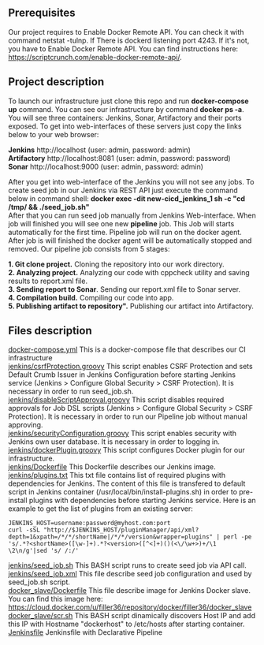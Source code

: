 ## Prerequisites
Our project requires to Enable Docker Remote API. You can check it with command netstat -tulnp. If There
is dockerd listening port 4243. If it's not, you have to Enable Docker Remote API. You can find instructions here: https://scriptcrunch.com/enable-docker-remote-api/.

## Project description
To launch our infrastructure just clone this repo and run **docker-compose up** command. You can see our infrastructure by command **docker ps -a**. You will see three containers: Jenkins, Sonar, Artifactory and their ports exposed. To get into web-interfaces of these servers just copy the links below to your web browser:

**Jenkins** 		http://localhost	(user: admin, password: admin)  
**Artifactory**		http://localhost:8081	(user: admin, password: password)  
**Sonar** 		http://localhost:9000	(user: admin, password: admin)

After you get into web-interface of the Jenkins you will not see any jobs. To create seed job in our Jenkins via REST API just execute the command below in command shell:
**docker exec -dit new-cicd_jenkins_1 sh -c "cd /tmp/ && ./seed_job.sh"**  
After that you can run seed job manually from Jenkins Web-interface. When job will finished you will see one new **pipeline** job. This Job will starts automatically for the first time. Pipeline job will run on the docker agent. After job is will finished the docker agent will be automatically stopped and removed.
Our pipeline job consists from 5 stages:

**1. Git clone project.** Cloning the repository into our work directory.  
**2. Analyzing project.** Analyzing our code with cppcheck utility and saving results to report.xml file.  
**3. Sending report to Sonar**. Sending our report.xml file to Sonar server.  
**4. Compilation build.** Compiling our code into app.  
**5. Publishing artifact to repository".** Publishing our artifact into Artifactory.  

## Files description
[docker-compose.yml](docker-compose.yml) This is a docker-compose file that describes our CI infrastructure  
[jenkins/csrfProtection.groovy](jenkins/csrfProtection.groovy) This script enables CSRF Protection and sets Default Crumb Issuer in Jenkins Configuration before starting Jenkins service (Jenkins > Configure Global Security > CSRF Protection). It is necessary in order to run seed_job.sh.  
[jenkins/disableScriptApproval.groovy](jenkins/disableScriptApproval.groovy) This script disables required approvals for Job DSL scripts (Jenkins > Configure Global Security > CSRF Protection). It is necessary in order to run our Pipeline job without manual approving.  
[jenkins/securityConfiguration.groovy](jenkins/securityConfiguration.groovy) This script enables security with Jenkins own user database. It is necessary in order to logging in.  
[jenkins/dockerPlugin.groovy](jenkins/dockerPlugin.groovy) This script configures Docker plugin for our infrastructure.  
[jenkins/Dockerfile](jenkins/Dockerfile) This Dockerfile describes our Jenkins image.  
[jenkins/plugins.txt](jenkins/plugins.txt) This txt file contains list of required plugins with dependencies for Jenkins. The content of this file is transfered to default script in Jenkins container (/usr/local/bin/install-plugins.sh) in order to pre-install plugins with dependencies before starting Jenkins service. Here is an example to get the list of plugins from an existing server:
```
JENKINS_HOST=username:password@myhost.com:port
curl -sSL "http://$JENKINS_HOST/pluginManager/api/xml?depth=1&xpath=/*/*/shortName|/*/*/version&wrapper=plugins" | perl -pe 's/.*?<shortName>([\w-]+).*?<version>([^<]+)()(<\/\w+>)+/\1 \2\n/g'|sed 's/ /:/'
```  
[jenkins/seed_job.sh](jenkins/seed_job.sh) This BASH script runs to create seed job via API call.  
[jenkins/seed_job.xml](jenkins/seed_job.xml) This file describe seed job configuration and used by seed_job.sh script.  
[docker_slave/Dockerfile](docker_slave/Dockerfile) This file describe image for Jenkins Docker slave. You can find this image here: https://cloud.docker.com/u/filler36/repository/docker/filler36/docker_slave  
[docker_slave/scr.sh](docker_slave/scr.sh) This BASH script dinamically discovers Host IP and add this IP with Hostname "dockerhost" to /etc/hosts after starting container.  
[Jenkinsfile](Jenkinsfile)  Jenkinsfile with Declarative Pipeline
